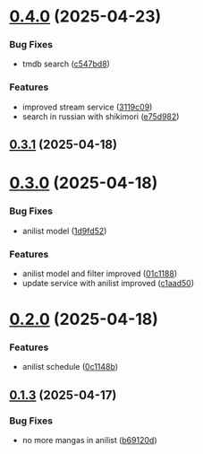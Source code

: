# [0.4.0](https://github.com/veaquer/veanime__nestend/compare/v0.3.1...v0.4.0) (2025-04-23)


### Bug Fixes

* tmdb search ([c547bd8](https://github.com/veaquer/veanime__nestend/commit/c547bd88ca410f1c726e6290ce094d09cfe14909))


### Features

* improved stream service ([3119c09](https://github.com/veaquer/veanime__nestend/commit/3119c09065b1bec640e5dcfca6344d9019496a81))
* search in russian with shikimori ([e75d982](https://github.com/veaquer/veanime__nestend/commit/e75d982940db3071bfd73b630b7c387290ead620))



## [0.3.1](https://github.com/veaquer/veanime__nestend/compare/v0.3.0...v0.3.1) (2025-04-18)



# [0.3.0](https://github.com/veaquer/veanime__nestend/compare/v0.2.0...v0.3.0) (2025-04-18)


### Bug Fixes

* anilist model ([1d9fd52](https://github.com/veaquer/veanime__nestend/commit/1d9fd528db4f77a268576f92dbda4123d1009d51))


### Features

* anilist model and filter improved ([01c1188](https://github.com/veaquer/veanime__nestend/commit/01c1188945049792fded84738cd2e978a5ed0335))
* update service with anilist improved ([c1aad50](https://github.com/veaquer/veanime__nestend/commit/c1aad5088b4982f63228cda22d99d61469079961))



# [0.2.0](https://github.com/veaquer/veanime__nestend/compare/v0.1.3...v0.2.0) (2025-04-18)


### Features

* anilist schedule ([0c1148b](https://github.com/veaquer/veanime__nestend/commit/0c1148b5f460589b2c2704d18102c562bae0d40e))



## [0.1.3](https://github.com/veaquer/veanime__nestend/compare/v0.1.2...v0.1.3) (2025-04-17)


### Bug Fixes

* no more mangas in anilist ([b69120d](https://github.com/veaquer/veanime__nestend/commit/b69120db146c4219cf72d1be5b44e7efee1fc1c5))



